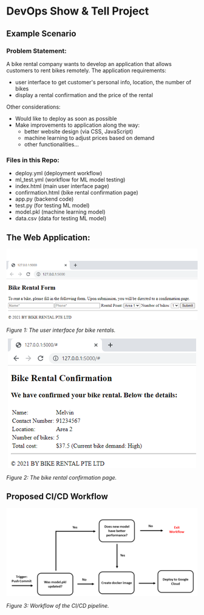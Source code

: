 # DevOps Show & Tell Project
## Example Scenario
### Problem Statement:
A bike rental company wants to develop an application that allows customers to rent bikes remotely. The application requirements:
- user interface to get customer's personal info, location, the number of bikes
- display a rental confirmation and the price of the rental

Other considerations:
- Would like to deploy as soon as possible
- Make improvements to application along the way:
  - better website design (via CSS, JavaScript)
  - machine learning to adjust prices based on demand
  - other functionalities...

### Files in this Repo:
- deploy.yml (deployment workflow)
- ml_test.yml (workflow for ML model testing)
- index.html (main user interface page)
- confirmation.html (bike rental confirmation page)
- app.py (backend code)
- test.py (for testing ML model)
- model.pkl (machine learning model)
- data.csv (data for testing ML model)

## The Web Application:
<p align="center">
  <img src="https://github.com/wkwmelvin/devops-show-tell/blob/main/home.png">
</p>
<p align="justify">
  <em>Figure 1: The user interface for bike rentals. </em>
</p>

<p align="center">
  <img src="https://github.com/wkwmelvin/devops-show-tell/blob/main/confirmation%20page.png">
</p>
<p align="justify">
  <em>Figure 2: The bike rental confirmation page. </em>
</p>


## Proposed CI/CD Workflow
<p align="center">
  <img src="https://github.com/wkwmelvin/devops-show-tell/blob/main/workflow.png">
</p>
<p align="justify">
  <em>Figure 3: Workflow of the CI/CD pipeline. </em>
</p>

